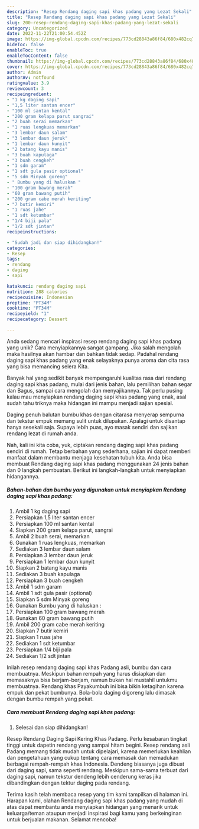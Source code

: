 ```yaml
---
description: "Resep Rendang daging sapi khas padang yang Lezat Sekali"
title: "Resep Rendang daging sapi khas padang yang Lezat Sekali"
slug: 200-resep-rendang-daging-sapi-khas-padang-yang-lezat-sekali
category: Uncategorized
date: 2022-11-22T21:00:54.452Z
image: https://img-global.cpcdn.com/recipes/773cd28843a86f84/680x482cq70/rendang-daging-sapi-khas-padang-foto-resep-utama.jpg
hideToc: false
enableToc: true
enableTocContent: false
thumbnail: https://img-global.cpcdn.com/recipes/773cd28843a86f84/680x482cq70/rendang-daging-sapi-khas-padang-foto-resep-utama.jpg
cover: https://img-global.cpcdn.com/recipes/773cd28843a86f84/680x482cq70/rendang-daging-sapi-khas-padang-foto-resep-utama.jpg
author: Admin
authorAv: notfound
ratingvalue: 3.9
reviewcount: 3
recipeingredient:
- "1 kg daging sapi"
- "1,5 liter santan encer"
- "100 ml santan kental"
- "200 gram kelapa parut sangrai"
- "2 buah serai memarkan"
- "1 ruas lengkuas memarkan"
- "3 lembar daun salam"
- "3 lembar daun jeruk"
- "1 lembar daun kunyit"
- "2 batang kayu manis"
- "3 buah kapulaga"
- "3 buah cengkeh"
- "1 sdm garam"
- "1 sdt gula pasir optional"
- "5 sdm Minyak goreng"
- " Bumbu yang di haluskan "
- "100 gram bawang merah"
- "60 gram bawang putih"
- "200 gram cabe merah keriting"
- "7 butir kemiri"
- "1 ruas jahe"
- "1 sdt ketumbar"
- "1/4 biji pala"
- "1/2 sdt jintan"
recipeinstructions:

- "Sudah jadi dan siap dihidangkan!"
categories:
- Resep
tags:
- rendang
- daging
- sapi

katakunci: rendang daging sapi 
nutrition: 288 calories
recipecuisine: Indonesian
preptime: "PT34M"
cooktime: "PT34M"
recipeyield: "1"
recipecategory: Dessert

---
```





Anda sedang mencari inspirasi resep rendang daging sapi khas padang yang unik? Cara menyiapkannya sangat gampang. Jika salah mengolah maka hasilnya akan hambar dan bahkan tidak sedap. Padahal rendang daging sapi khas padang yang enak selayaknya punya aroma dan cita rasa yang bisa memancing selera Kita.





Banyak hal yang sedikit banyak mempengaruhi kualitas rasa dari rendang daging sapi khas padang, mulai dari jenis bahan, lalu pemilihan bahan segar dan Bagus, sampai cara mengolah dan menyajikannya. Tak perlu pusing kalau mau menyiapkan rendang daging sapi khas padang yang enak,      asal sudah tahu triknya maka hidangan ini mampu menjadi sajian spesial.














Daging penuh balutan bumbu khas dengan citarasa menyerap sempurna dan tekstur empuk memang sulit untuk dilupakan. Apalagi untuk disantap hanya sesekali saja. Supaya lebih puas, ayo masak sendiri dan sajikan rendang lezat di rumah anda.






Nah, kali ini kita coba, yuk, ciptakan rendang daging sapi khas padang sendiri di rumah. Tetap berbahan yang sederhana, sajian ini dapat memberi manfaat dalam membantu menjaga kesehatan tubuh kita. Anda bisa membuat Rendang daging sapi khas padang menggunakan 24 jenis bahan dan 0 langkah pembuatan. Berikut ini langkah-langkah untuk menyiapkan hidangannya.

<!--inarticleads1-->

##### Bahan-bahan dan bumbu yang digunakan untuk menyiapkan Rendang daging sapi khas padang:

1. Ambil 1 kg daging sapi
1. Persiapkan 1,5 liter santan encer
1. Persiapkan 100 ml santan kental
1. Siapkan 200 gram kelapa parut, sangrai
1. Ambil 2 buah serai, memarkan
1. Gunakan 1 ruas lengkuas, memarkan
1. Sediakan 3 lembar daun salam
1. Persiapkan 3 lembar daun jeruk
1. Persiapkan 1 lembar daun kunyit
1. Siapkan 2 batang kayu manis
1. Sediakan 3 buah kapulaga
1. Persiapkan 3 buah cengkeh
1. Ambil 1 sdm garam
1. Ambil 1 sdt gula pasir (optional)
1. Siapkan 5 sdm Minyak goreng
1. Gunakan  Bumbu yang di haluskan :
1. Persiapkan 100 gram bawang merah
1. Gunakan 60 gram bawang putih
1. Ambil 200 gram cabe merah keriting
1. Siapkan 7 butir kemiri
1. Siapkan 1 ruas jahe
1. Sediakan 1 sdt ketumbar
1. Persiapkan 1/4 biji pala
1. Sediakan 1/2 sdt jintan


Inilah resep rendang daging sapi khas Padang asli, bumbu dan cara membuatnya. Meskipun bahan rempah yang harus disiapkan dan memasaknya bisa berjam-berjam, namun bukan hal mustahil untukmu membuatnya. Rendang khas Payakumbuh ini bisa bikin ketagihan karena empuk dan pekat bumbunya. Bola-bola daging digoreng lalu dimasak dengan bumbu rempah yang pekat. 

<!--inarticleads2-->

##### Cara membuat Rendang daging sapi khas padang:


1. Selesai dan siap dihidangkan!

Resep Rendang Daging Sapi Kering Khas Padang. Perlu kesabaran tingkat tinggi untuk dapetin rendang yang sampai hitam begini. Resep rendang asli Padang memang tidak mudah untuk dipelajari, karena memerlukan keahlian dan pengetahuan yang cukup tentang cara memasak dan memadukan berbagai rempah-rempah khas Indonesia. Dendeng biasanya juga dibuat dari daging sapi, sama seperti rendang. Meskipun sama-sama terbuat dari daging sapi, namun tekstur dendeng lebih cenderung keras jika dibandingkan dengan tektur daging pada rendang. 

Terima kasih telah membaca resep yang tim kami tampilkan di halaman ini. Harapan kami, olahan Rendang daging sapi khas padang yang mudah di atas dapat membantu anda menyiapkan hidangan yang menarik untuk keluarga/teman ataupun menjadi inspirasi bagi kamu yang berkeinginan untuk berjualan makanan. Selamat mencoba!
